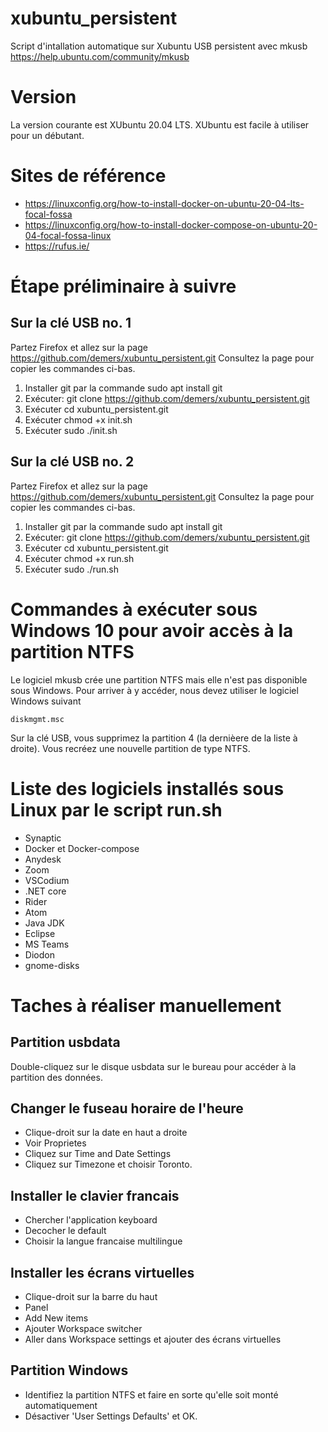 # xubuntu_persistent

Script d'intallation automatique sur Xubuntu USB persistent avec mkusb https://help.ubuntu.com/community/mkusb

# Version

La version courante est XUbuntu 20.04 LTS.  XUbuntu est facile à utiliser pour un débutant.

# Sites de référence

* https://linuxconfig.org/how-to-install-docker-on-ubuntu-20-04-lts-focal-fossa
* https://linuxconfig.org/how-to-install-docker-compose-on-ubuntu-20-04-focal-fossa-linux
* https://rufus.ie/

# Étape préliminaire à suivre

## Sur la clé USB no. 1

Partez Firefox et allez sur la page https://github.com/demers/xubuntu_persistent.git  Consultez la page pour copier les commandes ci-bas.

1. Installer git par la commande sudo apt install git
2. Exécuter: git clone https://github.com/demers/xubuntu_persistent.git
3. Exécuter cd xubuntu_persistent.git
4. Exécuter chmod +x init.sh
5. Exécuter sudo ./init.sh

## Sur la clé USB no. 2

Partez Firefox et allez sur la page https://github.com/demers/xubuntu_persistent.git  Consultez la page pour copier les commandes ci-bas.

1. Installer git par la commande sudo apt install git
2. Exécuter: git clone https://github.com/demers/xubuntu_persistent.git
3. Exécuter cd xubuntu_persistent.git
4. Exécuter chmod +x run.sh
5. Exécuter sudo ./run.sh

# Commandes à exécuter sous Windows 10 pour avoir accès à la partition NTFS

Le logiciel mkusb crée une partition NTFS mais elle n'est pas disponible sous Windows.  Pour arriver à y accéder, nous devez utiliser le logiciel Windows suivant

```
diskmgmt.msc
```

Sur la clé USB, vous supprimez la partition 4 (la dernièere de la liste à droite).  Vous recréez une nouvelle partition de type NTFS.

# Liste des logiciels installés sous Linux par le script run.sh

* Synaptic
* Docker et Docker-compose
* Anydesk
* Zoom
* VSCodium
* .NET core
* Rider
* Atom
* Java JDK
* Eclipse
* MS Teams
* Diodon
* gnome-disks


# Taches à réaliser manuellement

## Partition usbdata

Double-cliquez sur le disque usbdata sur le bureau pour accéder à la partition des données.

## Changer le fuseau horaire de l'heure

* Clique-droit sur la date en haut a droite
* Voir Proprietes
* Cliquez sur Time and Date Settings
* Cliquez sur Timezone et choisir Toronto.

## Installer le clavier francais

* Chercher l'application keyboard
* Decocher le default
* Choisir la langue francaise multilingue

## Installer les écrans virtuelles

* Clique-droit sur la barre du haut
* Panel
* Add New items
* Ajouter Workspace switcher
* Aller dans Workspace settings et ajouter des écrans virtuelles

## Partition Windows

* Identifiez la partition NTFS et faire en sorte qu'elle soit monté automatiquement
* Désactiver 'User Settings Defaults' et OK.


